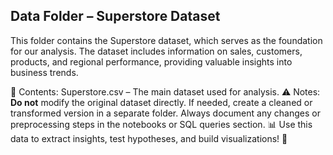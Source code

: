 ## Data Folder – Superstore Dataset
This folder contains the Superstore dataset, which serves as the foundation for our analysis. The dataset includes information on sales, customers, products, and regional performance, providing valuable insights into business trends.

📌 Contents:
Superstore.csv – The main dataset used for analysis.
⚠️ Notes:
**Do not** modify the original dataset directly. If needed, create a cleaned or transformed version in a separate folder.
Always document any changes or preprocessing steps in the notebooks or SQL queries section.
📊 Use this data to extract insights, test hypotheses, and build visualizations! 🚀
